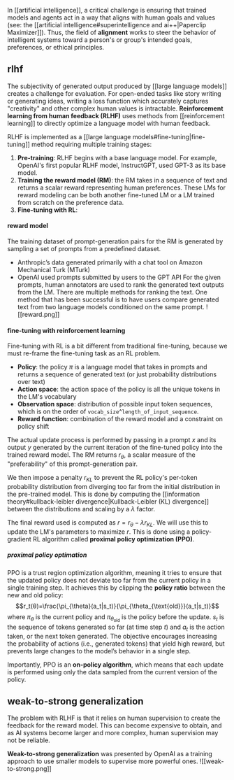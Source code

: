 In [[artificial intelligence]], a critical challenge is ensuring that trained models and agents act in a way that aligns with human goals and values (see: the [[artificial intelligence#superintelligence and ai++|Paperclip Maximizer]]).  Thus, the field of **alignment** works to steer the behavior of intelligent systems toward a person's or group's intended goals, preferences, or ethical principles.
## rlhf
The subjectivity of generated output produced by [[large language models]] creates a challenge for evaluation. For open-ended tasks like story writing or generating ideas, writing a loss function which accurately captures "creativity" and other complex human values is intractable. **Reinforcement learning from human feedback (RLHF)** uses methods from [[reinforcement learning]] to directly optimize a language model with human feedback.

RLHF is implemented as a [[large language models#fine-tuning|fine-tuning]] method requiring multiple training stages:
1. **Pre-training**: RLHF begins with a base language model. For example, OpenAI's first popular RLHF model, InstructGPT, used GPT-3 as its base model.
2. **Training the reward model (RM)**: the RM takes in a sequence of text and returns a scalar reward representing human preferences. These LMs for reward modeling can be both another fine-tuned LM or a LM trained from scratch on the preference data. 
3. **Fine-tuning with RL**: 

#### reward model
The training dataset of prompt-generation pairs for the RM is generated by sampling a set of prompts from a predefined dataset. 
- Anthropic’s data generated primarily with a chat tool on Amazon Mechanical Turk (MTurk)
- OpenAI used prompts submitted by users to the GPT API
For the given prompts, human annotators are used to rank the generated text outputs from the LM. There are multiple methods for ranking the text. One method that has been successful is to have users compare generated text from two language models conditioned on the same prompt.
![[reward.png]]
#### fine-tuning with reinforcement learning
Fine-tuning with RL is a bit different from traditional fine-tuning, because we must re-frame the fine-tuning task as an RL problem.
- **Policy**: the policy $\pi$ is a language model that takes in prompts and returns a sequence of generated text (or just probability distributions over text)
- **Action space**: the action space of the policy is all the unique tokens in the LM's vocabulary
- **Observation space**: distribution of possible input token sequences, which is on the order of `vocab_size`^`length_of_input_sequence`. 
- **Reward function**: combination of the reward model and a constraint on policy shift

The actual update process is performed by passing in a prompt $x$ and its output $y$ generated by the current iteration of the fine-tuned policy into the trained reward model. The RM returns $r_{\theta}$, a scalar measure of the "preferability" of this prompt-generation pair.

We then impose a penalty $r_{KL}$ to prevent the RL policy's per-token probability distribution from diverging too far from the initial distribution in the pre-trained model. This is done by computing the [[information theory#kullback-leibler divergence|Kullback-Leibler (KL) divergence]] between the distributions and scaling by a $\lambda$ factor. 

The final reward used is computed as $r = r_{\theta} - \lambda r_{KL}$. We will use this to update the LM's parameters to maximize $r$. This is done using a policy-gradient RL algorithm called **proximal policy optimization (PPO)**.
##### proximal policy optimation
PPO is a trust region optimization algorithm, meaning it tries to ensure that the updated policy does not deviate too far from the current policy in a single training step. It achieves this by clipping the **policy ratio** between the new and old policy:
$$r_t(θ)=\frac{\pi_{\theta}(a_t|s_t)}{\pi_{\theta_{\text{old}}}(a_t|s_t)}$$
where $\pi_{\theta}$ is the current policy and $\pi_{\theta_{\text{old}}}$ is the policy before the update. $s_t$ is the sequence of tokens generated so far (at time step $t$) and $a_t$ is the action taken, or the next token generated. The objective encourages increasing the probability of actions (i.e., generated tokens) that yield high reward, but prevents large changes to the model’s behavior in a single step.

Importantly, PPO is an **on-policy algorithm**, which means that each update is performed using only the data sampled from the current version of the policy.

## weak-to-strong generalization
The problem with RLHF is that it relies on human supervision to create the feedback for the reward model. This can become expensive to obtain, and as AI systems become larger and more complex, human supervision may not be reliable.

**Weak-to-strong generalization** was presented by OpenAI as a training approach to use smaller models to supervise more powerful ones.
![[weak-to-strong.png]]